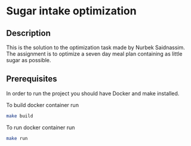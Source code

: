 # Sugar intake optimization

## Description
This is the solution to the  optimization task made by Nurbek Saidnassim.
The assignment is to optimize a seven day meal plan containing as little sugar as possible.



## Prerequisites
In order to run the project you should have Docker and make installed.

To build docker container run 
```bash
make build
```

To run docker container run 
```bash 
make run
```

